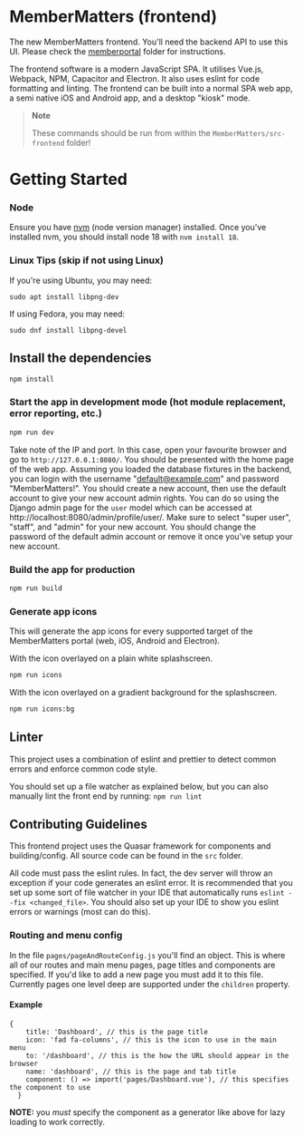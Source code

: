# MemberMatters (frontend)

The new MemberMatters frontend. You'll need the backend API to use this UI. Please check the [memberportal](/memberportal) folder for instructions.

The frontend software is a modern JavaScript SPA. It utilises Vue.js, Webpack, NPM, Capacitor and Electron. It also uses eslint for code formatting and linting.
The frontend can be built into a normal SPA web app, a semi native iOS and Android app, and a desktop "kiosk" mode.

> **Note**
>
> These commands should be run from within the `MemberMatters/src-frontend` folder!

# Getting Started

### Node

Ensure you have [nvm](https://github.com/nvm-sh/nvm) (node version manager) installed. Once you've installed nvm, you should install node 18 with `nvm install 18`.

### Linux Tips (skip if not using Linux)

If you're using Ubuntu, you may need:

`sudo apt install libpng-dev`

If using Fedora, you may need:

`sudo dnf install libpng-devel`

## Install the dependencies

```bash
npm install
```

### Start the app in development mode (hot module replacement, error reporting, etc.)

```bash
npm run dev
```

Take note of the IP and port. In this case, open your favourite browser and go to `http://127.0.0.1:8080/`. You should
be presented with the home page of the web app. Assuming you loaded the database fixtures in the backend, you can login with the username "default@example.com" and password
"MemberMatters!". You should create a new account, then use the default account to give your new account admin rights. You can do so using the Django admin page for the `user` model which can be accessed at http://localhost:8080/admin/profile/user/. Make sure to select "super user", "staff", and "admin" for your new account. You should change the password of the default admin account or remove it once you've setup your new account.

### Build the app for production

```bash
npm run build
```

### Generate app icons

This will generate the app icons for every supported target of the MemberMatters portal (web, iOS, Android and Electron).

With the icon overlayed on a plain white splashscreen.

```bash
npm run icons
```

With the icon overlayed on a gradient background for the splashscreen.

```bash
npm run icons:bg
```

## Linter

This project uses a combination of eslint and prettier to detect common errors and enforce common code style.

You should set up a file watcher as explained below, but you can also manually lint the front end by running:
`npm run lint`

## Contributing Guidelines

This frontend project uses the Quasar framework for components and building/config. All source code
can be found in the `src` folder.

All code must pass the eslint rules. In fact, the dev server will throw an exception if your code
generates an eslint error. It is recommended that you set up some sort of file watcher in your IDE
that automatically runs `eslint --fix <changed_file>`. You should also set up your IDE to show
you eslint errors or warnings (most can do this).

### Routing and menu config

In the file `pages/pageAndRouteConfig.js` you'll find an object. This is where all of our routes
and main menu pages, page titles and components are specified. If you'd like to add a new page you
must add it to this file. Currently pages one level deep are supported under the `children` property.

#### Example

```
{
    title: 'Dashboard', // this is the page title
    icon: 'fad fa-columns', // this is the icon to use in the main menu
    to: '/dashboard', // this is the how the URL should appear in the browser
    name: 'dashboard', // this is the page and tab title
    component: () => import('pages/Dashboard.vue'), // this specifies the component to use
  }
```

**NOTE:** you _must_ specify the component as a generator like above for lazy loading to work correctly.
